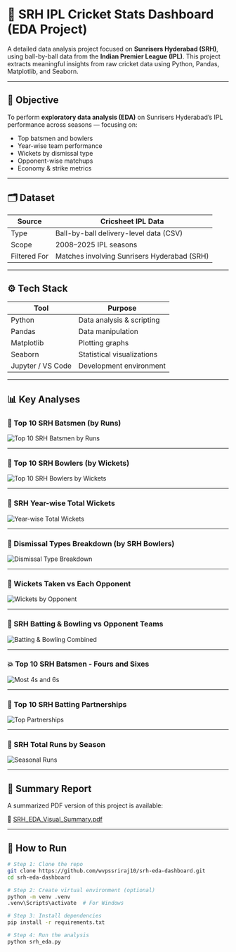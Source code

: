 # 🧡 SRH IPL Cricket Stats Dashboard (EDA Project)

A detailed data analysis project focused on **Sunrisers Hyderabad (SRH)**, using ball-by-ball data from the **Indian Premier League (IPL)**. This project extracts meaningful insights from raw cricket data using Python, Pandas, Matplotlib, and Seaborn.

---

## 🎯 Objective

To perform **exploratory data analysis (EDA)** on Sunrisers Hyderabad’s IPL performance across seasons — focusing on:

- Top batsmen and bowlers
- Year-wise team performance
- Wickets by dismissal type
- Opponent-wise matchups
- Economy & strike metrics

---

## 🗂️ Dataset

| Source        | Cricsheet IPL Data |
|---------------|--------------------|
| Type          | Ball-by-ball delivery-level data (CSV) |
| Scope         | 2008–2025 IPL seasons |
| Filtered For  | Matches involving Sunrisers Hyderabad (SRH) |

---

## ⚙️ Tech Stack

| Tool             | Purpose                         |
|------------------|----------------------------------|
| Python           | Data analysis & scripting        |
| Pandas           | Data manipulation                |
| Matplotlib       | Plotting graphs                  |
| Seaborn          | Statistical visualizations       |
| Jupyter / VS Code| Development environment          |

---

## 📊 Key Analyses

### 🧡 Top 10 SRH Batsmen (by Runs)
![Top 10 SRH Batsmen by Runs](https://github.com/wvpssriraj10/srh-eda-dashboard/raw/main/visuals/top_5_batsmen.png)

---

### 🎯 Top 10 SRH Bowlers (by Wickets)
![Top 10 SRH Bowlers by Wickets](https://github.com/wvpssriraj10/srh-eda-dashboard/raw/main/visuals/top_5_bowlers.png)

---

### 📅 SRH Year-wise Total Wickets
![Year-wise Total Wickets](https://github.com/wvpssriraj10/srh-eda-dashboard/raw/main/visuals/year_wise_total_wickets.png)

---

### 🧹 Dismissal Types Breakdown (by SRH Bowlers)
![Dismissal Type Breakdown](https://github.com/wvpssriraj10/srh-eda-dashboard/raw/main/visuals/type_of_dismissals_by_SRH_bowlers.png)

---

### 🎯 Wickets Taken vs Each Opponent
![Wickets by Opponent](https://github.com/wvpssriraj10/srh-eda-dashboard/raw/main/visuals/Wickets_vs_Opponent_Teams.png)

---

### 🔁 SRH Batting & Bowling vs Opponent Teams
![Batting & Bowling Combined](https://github.com/wvpssriraj10/srh-eda-dashboard/raw/main/visuals/Combined_Batting_%26_Bowling_vs_Opponents.png)

---

### 💥 Top 10 SRH Batsmen - Fours and Sixes
![Most 4s and 6s](https://github.com/wvpssriraj10/srh-eda-dashboard/raw/main/visuals/most_bowundaries.png)

---

### 🤝 Top 10 SRH Batting Partnerships
![Top Partnerships](https://github.com/wvpssriraj10/srh-eda-dashboard/raw/main/visuals/top_batting_partnerships_SRH.png)

---

### 🧡 SRH Total Runs by Season
![Seasonal Runs](https://github.com/wvpssriraj10/srh-eda-dashboard/raw/main/visuals/total_runs_each_season.png)

---

## 📝 Summary Report

A summarized PDF version of this project is available:

📄 [SRH_EDA_Visual_Summary.pdf](https://github.com/wvpssriraj10/srh-eda-dashboard/raw/main/SRH_EDA_Visual_Summary.pdf)

---

## 🧰 How to Run

```bash
# Step 1: Clone the repo
git clone https://github.com/wvpssriraj10/srh-eda-dashboard.git
cd srh-eda-dashboard

# Step 2: Create virtual environment (optional)
python -m venv .venv
.venv\Scripts\activate  # For Windows

# Step 3: Install dependencies
pip install -r requirements.txt

# Step 4: Run the analysis
python srh_eda.py
